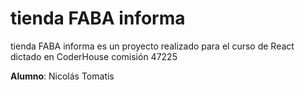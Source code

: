 <h1>tienda FABA informa</h1>

<p>tienda FABA informa es un proyecto realizado para el curso de React dictado en CoderHouse comisión 47225</p>
<p><strong>Alumno</strong>: Nicolás Tomatis</p>
